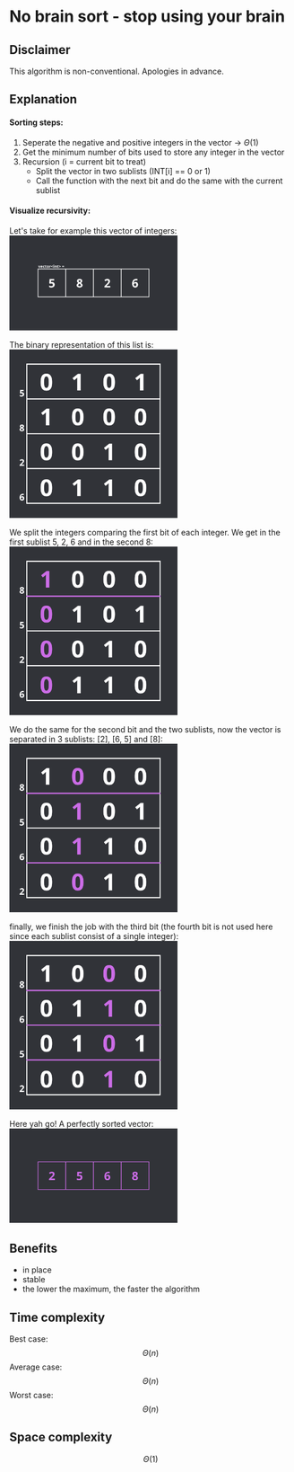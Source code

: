 # No brain sort - stop using your brain
## Disclaimer
This algorithm is non-conventional. Apologies in advance.
## Explanation
#### Sorting steps:
1. Seperate the negative and positive integers in the vector -> $\Theta(1)$
2. Get the minimum number of bits used to store any integer in the vector
3. Recursion (i = current bit to treat)
    - Split the vector in two sublists (INT[i] == 0 or 1)
    - Call the function with the next bit and do the same with the current sublist
#### Visualize recursivity:
Let's take for example this vector of integers:\
<img src="https://github.com/JakeTheRealOne/no-brain-sort/blob/master/assets/begin.png" alt="begin" width="300"/>

The binary representation of this list is:\
<img src="https://github.com/JakeTheRealOne/no-brain-sort/blob/master/assets/step0.png" alt="step0" width="300"/>

We split the integers comparing the first bit of each integer. We get in the first sublist 5, 2, 6 and in the second 8:\
<img src="https://github.com/JakeTheRealOne/no-brain-sort/blob/master/assets/step1.png" alt="step1" width="300"/>

We do the same for the second bit and the two sublists, now the vector is separated in 3 sublists: [2], [6, 5] and [8]:\
<img src="https://github.com/JakeTheRealOne/no-brain-sort/blob/master/assets/step2.png" alt="step2" width="300"/>

finally, we finish the job with the third bit (the fourth bit is not used here since each sublist consist of a single integer):\
<img src="https://github.com/JakeTheRealOne/no-brain-sort/blob/master/assets/step3.png" alt="step3" width="300"/>

Here yah go! A perfectly sorted vector:\
<img src="https://github.com/JakeTheRealOne/no-brain-sort/blob/master/assets/end.png" alt="end" width="300"/>

## Benefits
- in place
- stable
- the lower the maximum, the faster the algorithm 
## Time complexity
Best case: $$\Theta(n)$$
Average case: $$\Theta(n)$$
Worst case: $$\Theta(n)$$
## Space complexity
$$\Theta(1)$$